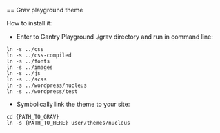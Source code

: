 == Grav playground theme

How to install it:

- Enter to Gantry Playground ./grav directory and run in command line:

```
ln -s ../css
ln -s ../css-compiled
ln -s ../fonts
ln -s ../images
ln -s ../js
ln -s ../scss
ln -s ../wordpress/nucleus
ln -s ../wordpress/test
```

- Symbolically link the theme to your site:

```
cd {PATH_TO_GRAV}
ln -s {PATH_TO_HERE} user/themes/nucleus
```
